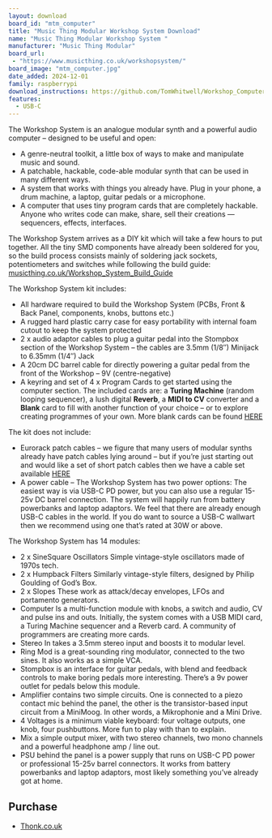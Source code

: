```yaml
---
layout: download
board_id: "mtm_computer"
title: "Music Thing Modular Workshop System Download"
name: "Music Thing Modular Workshop System "
manufacturer: "Music Thing Modular"
board_url:
 - "https://www.musicthing.co.uk/workshopsystem/"
board_image: "mtm_computer.jpg"
date_added: 2024-12-01
family: raspberrypi
download_instructions: https://github.com/TomWhitwell/Workshop_Computer
features:
  - USB-C
---
```


The Workshop System is an analogue modular synth and a powerful audio computer – designed to be useful and open:

* A genre-neutral toolkit, a little box of ways to make and manipulate music and sound.
* A patchable, hackable, code-able modular synth that can be used in many different ways.
* A system that works with things you already have. Plug in your phone, a drum machine, a laptop, guitar pedals or a microphone.
* A computer that uses tiny program cards that are completely hackable. Anyone who writes code can make, share, sell their creations — sequencers, effects, interfaces.

The Workshop System arrives as a DIY kit which will take a few hours to put together. All the tiny SMD components have already been soldered for you, so the build process consists mainly of soldering jack sockets, potentiometers and switches while following the build guide: [musicthing.co.uk/Workshop_System_Build_Guide](https://musicthing.co.uk/Workshop_System_Build_Guide)


The Workshop System kit includes:

* All hardware required to build the Workshop System (PCBs, Front & Back Panel, components, knobs, buttons etc.)
*   A rugged hard plastic carry case for easy portability with internal foam cutout to keep the system protected
*   2 x audio adaptor cables to plug a guitar pedal into the Stompbox section of the Workshop System –  the cables are 3.5mm (1/8″) Minijack to 6.35mm (1/4″) Jack
*   A 20cm DC barrel cable for directly powering a guitar pedal from the front of the Workshop – 9V (centre-negative)
*   A keyring and set of 4 x Program Cards to get started using the computer section. The included cards are: a **Turing Machine** (random looping sequencer), a lush digital **Reverb**, a **MIDI to CV** converter and a **Blank** card to fill with another function of your choice  – or to explore creating programmes of your own. More blank cards can be found [HERE](https://www.thonk.co.uk/shop/mtm-workshop-blank-card-set/)

The kit does not include:

* Eurorack patch cables – we figure that many users of modular synths already have patch cables lying around – but if you’re just starting out and would like a set of short patch cables then we have a cable set available [HERE](https://www.thonk.co.uk/shop/mtm-eurorack-patch-cables/)
* A power cable – The Workshop System has two power options: The easiest way is via USB-C PD power, but you can also use a regular 15-25v DC barrel connection. The system will happily run from battery powerbanks and laptop adaptors. We feel that there are already enough USB-C cables in the world. If you do want to source a USB-C wallwart then we recommend using one that’s rated at 30W or above.


The Workshop System has 14 modules:

*  2 x SineSquare Oscillators Simple vintage-style oscillators made of 1970s tech.
*  2 x Humpback Filters Similarly vintage-style filters, designed by Philip Goulding of God’s Box.
*  2 x Slopes These work as attack/decay envelopes, LFOs and portamento generators.
*  Computer Is a multi-function module with knobs, a switch and audio, CV and pulse ins and outs. Initially, the system comes with a USB MIDI card, a Turing Machine sequencer and a Reverb card. A community of programmers are creating more cards.
*  Stereo In takes a 3.5mm stereo input and boosts it to modular level.
*  Ring Mod is a great-sounding ring modulator, connected to the two sines. It also works as a simple VCA.
*  Stompbox is an interface for guitar pedals, with blend and feedback controls to make boring pedals more interesting. There’s a 9v power outlet for pedals below this module.
*  Amplifier contains two simple circuits. One is connected to a piezo contact mic behind the panel, the other is the transistor-based input circuit from a MiniMoog. In other words, a Mikrophonie and a Mini Drive.
*  4 Voltages is a minimum viable keyboard: four voltage outputs, one knob, four pushbuttons. More fun to play with than to explain.
*  Mix a simple output mixer, with two stereo channels, two mono channels and a powerful headphone amp / line out.
*  PSU behind the panel is a power supply that runs on USB-C PD power or professional 15-25v barrel connectors. It works from battery powerbanks and laptop adaptors, most likely something you’ve already got at home.



## Purchase

* [Thonk.co.uk](https://www.thonk.co.uk/workshopsystem/)
